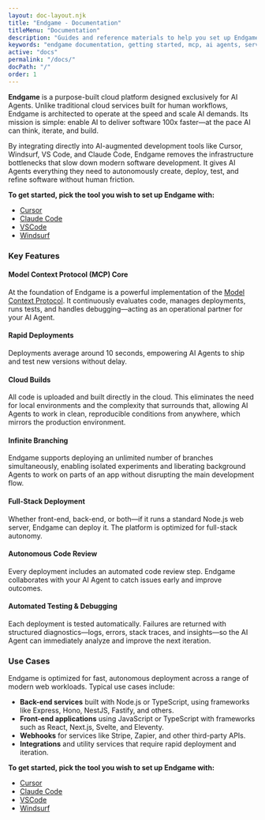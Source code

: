 ```yaml
---
layout: doc-layout.njk
title: "Endgame - Documentation"
titleMenu: "Documentation"
description: "Guides and reference materials to help you set up Endgame to deploy endlessly with AI."
keywords: "endgame documentation, getting started, mcp, ai agents, serverless, cursor, windsurf, claude code"
active: "docs"
permalink: "/docs/"
docPath: "/"
order: 1
---
```


**Endgame** is a purpose-built cloud platform designed exclusively for AI Agents. Unlike traditional cloud services built for human workflows, Endgame is architected to operate at the speed and scale AI demands. Its mission is simple: enable AI to deliver software 100x faster—at the pace AI can think, iterate, and build.

By integrating directly into AI-augmented development tools like Cursor, Windsurf, VS Code, and Claude Code, Endgame removes the infrastructure bottlenecks that slow down modern software development. It gives AI Agents everything they need to autonomously create, deploy, test, and refine software without human friction.

**To get started, pick the tool you wish to set up Endgame with:**

* [Cursor](guides/cursor/)
* [Claude Code]()
* [VSCode](guides/vscode/)
* [Windsurf](guides/windsurf/)

### Key Features

#### Model Context Protocol (MCP) Core

At the foundation of Endgame is a powerful implementation of the [Model Context Protocol](https://modelcontextprotocol.io/introduction). It continuously evaluates code, manages deployments, runs tests, and handles debugging—acting as an operational partner for your AI Agent.

#### Rapid Deployments

Deployments average around 10 seconds, empowering AI Agents to ship and test new versions without delay.

#### Cloud Builds

All code is uploaded and built directly in the cloud. This eliminates the need for local environments and the complexity that surrounds that, allowing AI Agents to work in clean, reproducible conditions from anywhere, which mirrors the production environment.

#### Infinite Branching

Endgame supports deploying an unlimited number of branches simultaneously, enabling isolated experiments and liberating background Agents to work on parts of an app without disrupting the main development flow.

#### Full-Stack Deployment

Whether front-end, back-end, or both—if it runs a standard Node.js web server, Endgame can deploy it. The platform is optimized for full-stack autonomy.

#### Autonomous Code Review

Every deployment includes an automated code review step. Endgame collaborates with your AI Agent to catch issues early and improve outcomes.

#### Automated Testing & Debugging

Each deployment is tested automatically. Failures are returned with structured diagnostics—logs, errors, stack traces, and insights—so the AI Agent can immediately analyze and improve the next iteration.

### Use Cases

Endgame is optimized for fast, autonomous deployment across a range of modern web workloads. Typical use cases include:

* **Back-end services** built with Node.js or TypeScript, using frameworks like Express, Hono, NestJS, Fastify, and others.
* **Front-end applications** using JavaScript or TypeScript with frameworks such as React, Next.js, Svelte, and Eleventy.
* **Webhooks** for services like Stripe, Zapier, and other third-party APIs.
* **Integrations** and utility services that require rapid deployment and iteration.

**To get started, pick the tool you wish to set up Endgame with:**

* [Cursor](guides/cursor/)
* [Claude Code]()
* [VSCode](guides/vscode/)
* [Windsurf](guides/windsurf/)